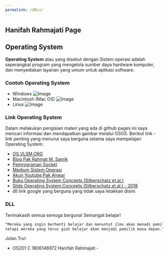 ```yaml
---
permalink: /URLs/
---
```

## Hanifah Rahmajati Page 
## Operating System

**Operating System** atau yang disebut dengan Sistem operasi adalah seperangkat program yang mengelola sumber daya hardware komputer, dan menyediakan layanan yang umum untuk aplikasi software. 

### Contoh Operating System
- Windows
![Image](https://media.kasperskydaily.com/wp-content/uploads/sites/36/2020/01/23161159/rip-windows-seven-featured.jpg)
- Macintosh (Mac OS) 
![Image](https://donnyposumah.files.wordpress.com/2014/07/6925594_20140715023844.gif)
- Linux
![Image](https://cdn2.tstatic.net/jateng/foto/bank/images/linux-unkartur-1.jpg)


### Link Operating System
Dalam melakukan pengisian materi yang ada di github pages ini saya mencari informasi dan mendapatkan gambar melalui GSGS. Berikut link - link penting yang menurut saya berguna selama saya mempelajari Operating System:
- [OS.VLSM.ORG](https://os.vlsm.org/)
- [Blog Pak Rahmat M. Samik](https://rahmatm.samik-ibrahim.vlsm.org/)
- [Pemrograman Socket](https://docplayer.info/32672006-Pemrograman-socket-dengan-c.html)
- [Medium Sistem Operasi](https://medium.com/@iwankartiwan77/sistem-operasi-operating-system-os-adalah-seperangkat-program-yang-mengelola-sumber-daya-a34e62f6b4c4)
- [Akun Youtube Pak Anwar](https://www.youtube.com/channel/UCpCmOF7bwVaKIQkvBKBXhLQ/featured)
- [Buku Operating System Concepts (Silberschatz et.al.)](https://codex.cs.yale.edu/avi/os-book/)
- [Slide Operating System Concepts (Silberschatz et.al.) - 2018](https://www.os-book.com/OS10/slide-dir/)
- dll 
link google yang berguna yang tidak saya letakkan disini.

### DLL
Terimakasih semua semoga berguna! Semangat belajar!
``` markdown
"Mereka yang ingin berhenti belajar dan menuntut ilmu akan menadi pemilik masa lalu, 
tetapi mereka yang terus giat belajar akan menjadi pemilik masa depan."
```
Jolan Tru!
- OS201 C 1806146972 Hanifah Rahmajati -
